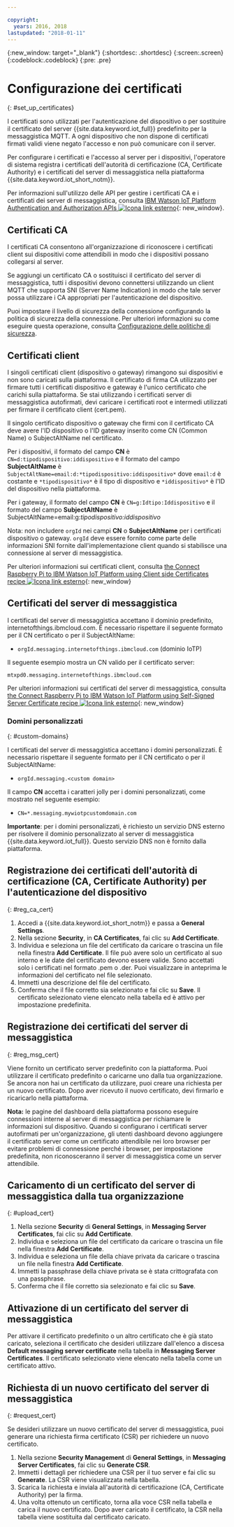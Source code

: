 ```yaml
---

copyright:
  years: 2016, 2018
lastupdated: "2018-01-11"
---
```


{:new_window: target="\_blank"}
{:shortdesc: .shortdesc}
{:screen:.screen}
{:codeblock:.codeblock}
{:pre: .pre}

# Configurazione dei certificati
{: #set_up_certificates}

I certificati sono utilizzati per l'autenticazione del dispositivo o per sostituire il certificato del server {{site.data.keyword.iot_full}} predefinito per la messaggistica MQTT. A ogni dispositivo che non dispone di certificati firmati validi viene negato l'accesso e non può comunicare con il server.

Per configurare i certificati e l'accesso al server per i dispositivi, l'operatore di sistema registra i certificati dell'autorità di certificazione (CA, Certificate Authority) e i certificati del server di messaggistica nella piattaforma {{site.data.keyword.iot_short_notm}}.

Per informazioni sull'utilizzo delle API per gestire i certificati CA e i certificati dei server di messaggistica, consulta [IBM Watson IoT Platform Authentication and Authorization APIs ![Icona link esterno](../../../../icons/launch-glyph.svg "Icona link esterno")](https://docs.internetofthings.ibmcloud.com/apis/swagger/v0002/security.html){: new_window}.

## Certificati CA
I certificati CA consentono all'organizzazione di riconoscere i certificati client sui dispositivi come attendibili in modo che i dispositivi possano collegarsi al server.

Se aggiungi un certificato CA o sostituisci il certificato del server di messaggistica, tutti i dispositivi devono connettersi utilizzando un client MQTT che supporta SNI (Server Name Indication) in modo che tale server possa utilizzare i CA appropriati per l'autenticazione del dispositivo.

Puoi impostare il livello di sicurezza della connessione configurando la politica di sicurezza della connessione. Per ulteriori informazioni su come eseguire questa operazione, consulta [Configurazione delle politiche di sicurezza](set_up_policies.html).

## Certificati client

I singoli certificati client (dispositivo o gateway) rimangono sui dispositivi e non sono caricati sulla piattaforma. Il certificato di firma CA utilizzato per firmare tutti i certificati dispositivo e gateway è l'unico certificato che carichi sulla piattaforma. Se stai utilizzando i certificati server di messaggistica autofirmati, devi caricare i certificati root e intermedi utilizzati per firmare il certificato client (cert.pem).

Il singolo certificato dispositivo o gateway che firmi con il certificato CA deve avere l'ID dispositivo o l'ID gateway inserito come CN (Common Name) o SubjectAltName nel certificato.

Per i dispositivi, il formato del campo **CN** è `CN=d:tipodispositivo:iddispositivo` e il formato del campo **SubjectAltName** è `SubjectAltName=email:d:*tipodispositivo:iddispositivo*` dove `email:d` è costante e `*tipodispositivo*` è il tipo di dispositivo e `*iddispositivo*` è l'ID del dispositivo nella piattaforma.

Per i gateway, il formato del campo **CN** è `CN=g:Idtipo:Iddispositivo` e il formato del campo **SubjectAltName** è SubjectAltName=email:g:*tipodispositivo:iddispositivo*

Nota: non includere `orgId` nei campi **CN** o **SubjectAltName** per i certificati dispositivo o gateway. `orgId` deve essere fornito come parte delle informazioni SNI fornite dall'implementazione client quando si stabilisce una connessione al server di messaggistica.

Per ulteriori informazioni sui certificati client, consulta [the Connect Raspberry Pi to IBM Watson IoT Platform using Client side Certificates recipe ![Icona link esterno](../../../../icons/launch-glyph.svg "Icona link esterno")](https://developer.ibm.com/recipes/tutorials/connect-raspberry-pi-to-ibm-watson-iot-platform-using-client-side-certificates/){: new_window}

## Certificati del server di messaggistica

I certificati del server di messaggistica accettano il dominio predefinito, internetofthings.ibmcloud.com. È necessario rispettare il seguente formato per il CN certificato o per il SubjectAltName:

- `orgId.messaging.internetofthings.ibmcloud.com` (dominio IoTP)

Il seguente esempio mostra un CN valido per il certificato server:

`mtxpd0.messaging.internetofthings.ibmcloud.com`

Per ulteriori informazioni sui certificati del server di messaggistica, consulta [the Connect Raspberry Pi to IBM Watson IoT Platform using Self-Signed Server Certificate recipe ![Icona link esterno](../../../../icons/launch-glyph.svg "Icona link esterno")](https://developer.ibm.com/recipes/tutorials/connect-raspberry-pi-to-ibm-watson-iot-platform-using-selfsigned-server-certificate/){: new_window}

### Domini personalizzati
{: #custom-domains}

I certificati del server di messaggistica accettano i domini personalizzati. È necessario rispettare il seguente formato per il CN certificato o per il SubjectAltName:

- `orgId.messaging.<custom domain>`

Il campo **CN** accetta i caratteri jolly per i domini personalizzati, come mostrato nel seguente esempio:

- `CN=*.messaging.mywiotpcustomdomain.com`

**Importante**: per i domini personalizzati, è richiesto un servizio DNS esterno per risolvere il dominio personalizzato al server di messaggistica {{site.data.keyword.iot_full}}. Questo servizio DNS non è fornito dalla piattaforma.

## Registrazione dei certificati dell'autorità di certificazione (CA, Certificate Authority) per l'autenticazione del dispositivo
{: #reg_ca_cert}

1. Accedi a {{site.data.keyword.iot_short_notm}} e passa a **General Settings**.
2. Nella sezione **Security**, in **CA Certificates**, fai clic su **Add Certificate**.
3. Individua e seleziona un file del certificato da caricare o trascina un file nella finestra **Add Certificate**. Il file può avere solo un certificato al suo interno e le date del certificato devono essere valide. Sono accettati solo i certificati nel formato .pem o .der. Puoi visualizzare in anteprima le informazioni del certificato nel file selezionato.
4. Immetti una descrizione del file del certificato.
5. Conferma che il file corretto sia selezionato e fai clic su **Save**. Il certificato selezionato viene elencato nella tabella ed è attivo per impostazione predefinita.

## Registrazione dei certificati del server di messaggistica
{: #reg_msg_cert}

Viene fornito un certificato server predefinito con la piattaforma. Puoi utilizzare il certificato predefinito o caricarne uno dalla tua organizzazione. Se ancora non hai un certificato da utilizzare, puoi creare una richiesta per un nuovo certificato. Dopo aver ricevuto il nuovo certificato, devi firmarlo e ricaricarlo nella piattaforma.

**Nota:** le pagine del dashboard della piattaforma possono eseguire connessioni interne al server di messaggistica per richiamare le informazioni sul dispositivo. Quando si configurano i certificati server autofirmati per un'organizzazione, gli utenti dashboard devono aggiungere il certificato server come un certificato attendibile nei loro browser per evitare problemi di connessione perché i browser, per impostazione predefinita, non riconosceranno il server di messaggistica come un server attendibile.

## Caricamento di un certificato del server di messaggistica dalla tua organizzazione
{: #upload_cert}
1. Nella sezione **Security** di **General Settings**, in **Messaging Server Certificates**, fai clic su **Add Certificate**.
2. Individua e seleziona un file del certificato da caricare o trascina un file nella finestra **Add Certificate**.
3. Individua e seleziona un file della chiave privata da caricare o trascina un file nella finestra **Add Certificate**.
4. Immetti la passphrase della chiave privata se è stata crittografata con una passphrase.
5. Conferma che il file corretto sia selezionato e fai clic su **Save**.

## Attivazione di un certificato del server di messaggistica

Per attivare il certificato predefinito o un altro certificato che è già stato caricato, seleziona il certificato che desideri utilizzare dall'elenco a discesa **Default messaging server certificate** nella tabella in **Messaging Server Certificates**. Il certificato selezionato viene elencato nella tabella come un certificato attivo.

## Richiesta di un nuovo certificato del server di messaggistica
{: #request_cert}

Se desideri utilizzare un nuovo certificato del server di messaggistica, puoi generare una richiesta firma certificato (CSR) per richiedere un nuovo certificato.

1. Nella sezione **Security Management** di **General Settings**, in **Messaging Server Certificates**, fai clic su **Generate CSR**.
2. Immetti i dettagli per richiedere una CSR per il tuo server e fai clic su **Generate**. La CSR viene visualizzata nella tabella.
3. Scarica la richiesta e inviala all'autorità di certificazione (CA, Certificate Authority) per la firma.
4. Una volta ottenuto un certificato, torna alla voce CSR nella tabella e carica il nuovo certificato. Dopo aver caricato il certificato, la CSR nella tabella viene sostituita dal certificato caricato.
